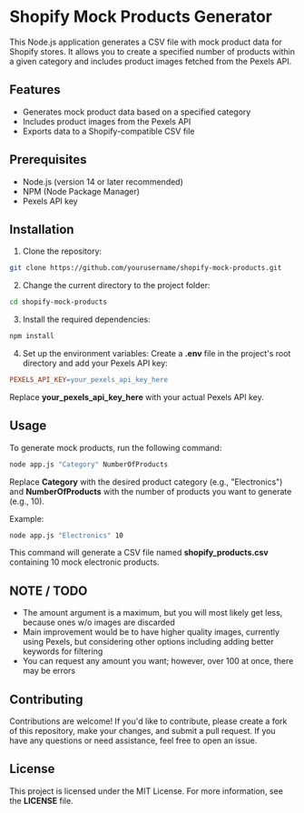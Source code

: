 # Shopify Mock Products Generator

This Node.js application generates a CSV file with mock product data for Shopify stores. It allows you to create a specified number of products within a given category and includes product images fetched from the Pexels API.

## Features

- Generates mock product data based on a specified category
- Includes product images from the Pexels API
- Exports data to a Shopify-compatible CSV file

## Prerequisites

- Node.js (version 14 or later recommended)
- NPM (Node Package Manager)
- Pexels API key

## Installation

1. Clone the repository:

```bash
git clone https://github.com/yourusername/shopify-mock-products.git
```

2. Change the current directory to the project folder:

```bash
cd shopify-mock-products
```

3. Install the required dependencies:

```bash
npm install
```

4. Set up the environment variables:
Create a **.env** file in the project's root directory and add your Pexels API key:

```makefile
PEXELS_API_KEY=your_pexels_api_key_here
```

Replace **your_pexels_api_key_here** with your actual Pexels API key.

## Usage

To generate mock products, run the following command:

```bash
node app.js "Category" NumberOfProducts
```

Replace **Category** with the desired product category (e.g., "Electronics") and **NumberOfProducts** with the number of products you want to generate (e.g., 10).

Example:

```bash
node app.js "Electronics" 10
```

This command will generate a CSV file named **shopify_products.csv** containing 10 mock electronic products.

## NOTE / TODO
- The amount argument is a maximum, but you will most likely get less, because ones w/o images are discarded
- Main improvement would be to have higher quality images, currently using Pexels, but considering other options
  including adding better keywords for filtering
- You can request any amount you want; however, over 100 at once, there may be errors


## Contributing
Contributions are welcome! If you'd like to contribute, please create a fork of this repository, make your changes, and submit a pull request. If you have any questions or need assistance, feel free to open an issue.

## License
This project is licensed under the MIT License. For more information, see the **LICENSE** file.



